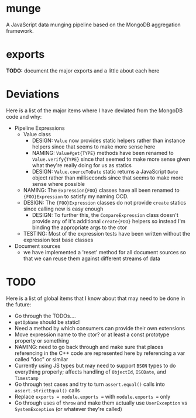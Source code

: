 munge
=====
A JavaScript data munging pipeline based on the MongoDB aggregation framework.



exports
=======
**TODO:** document the major exports and a little about each here



Deviations
===========
Here is a list of the major items where I have deviated from the MongoDB code and why:

  * Pipeline Expressions
    * Value class
      * DESIGN: `Value` now provides static helpers rather than instance helpers since that seems to make more sense here
      * NAMING: `Value#get{TYPE}` methods have been renamed to `Value.verify{TYPE}` since that seemed to make more sense given what they're really doing for us as statics
      * DESIGN: `Value.coerceToDate` static returns a JavaScript `Date` object rather than milliseconds since that seems to make more sense where possible
    * NAMING: The `Expression{FOO}` classes have all been renamed to `{FOO}Expression` to satisfy my naming OCD.
    * DESIGN: The `{FOO}Expression` classes do not provide `create` statics since calling new is easy enough
      * DESIGN: To further this, the `CompareExpression` class doesn't provide any of it's additional `create{FOO}` helpers so instead I'm binding the appropriate args to the ctor
    * TESTING: Most of the expression tests have been written without the expression test base classes
  * Document sources
  	* we have implemented a 'reset' method for all document sources so that we can reuse them against different streams of data


TODO
====
Here is a list of global items that I know about that may need to be done in the future:

  * Go through the TODOs....
  * `getOpName` should be static!
  * Need a method by which consumers can provide their own extensions
  * Move expression name to the ctor? or at least a const prototype property or something
  * NAMING: need to go back through and make sure that places referencing <Document> in the C++ code are represented here by referencing a var called "doc" or similar
  * Currently using JS types but may need to support `BSON` types to do everything properly; affects handling of `ObjectId`, `ISODate`, and `Timestamp`
  * Go through test cases and try to turn `assert.equal()` calls into `assert.strictEqual()` calls
  * Replace `exports = module.exports =` with `module.exports =` only
  * Go through uses of `throw` and make them actually use `UserException` vs `SystemException` (or whatever they're called)
